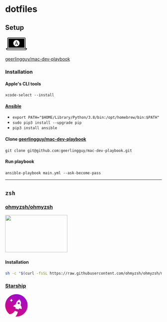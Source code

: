 # dotfiles

## Setup

<img src="https://raw.githubusercontent.com/geerlingguy/mac-dev-playbook/master/files/Mac-Dev-Playbook-Logo.png" width="72" height="46">

[geerlingguy/mac-dev-playbook](https://github.com/geerlingguy/mac-dev-playbook)

### Installation

#### Apple's CLI tools

`xcode-select --install`

#### [Ansible](https://docs.ansible.com/ansible/latest/installation_guide/index.html)

- `export PATH="$HOME/Library/Python/3.8/bin:/opt/homebrew/bin:$PATH"`
- `sudo pip3 install --upgrade pip`
- `pip3 install ansible`

#### Clone [geerlingguy/mac-dev-playbook](https://github.com/geerlingguy/mac-dev-playbook)

`git clone git@github.com:geerlingguy/mac-dev-playbook.git`

#### Run playbook

`ansible-playbook main.yml --ask-become-pass`

---

## `zsh`

### [ohmyzsh/ohmyzsh](https://github.com/ohmyzsh/ohmyzsh)

<img src="https://ohmyzsh.s3.amazonaws.com/omz-ansi-github.png" width="200" height="120">

#### Installation

```bash
sh -c "$(curl -fsSL https://raw.githubusercontent.com/ohmyzsh/ohmyzsh/master/tools/install.sh)"
```

### [Starship](https://starship.rs/)

<img src="https://raw.githubusercontent.com/starship/starship/master/media/icon.png" width="72" height="72">
